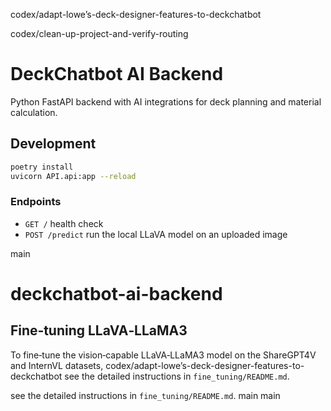  codex/adapt-lowe’s-deck-designer-features-to-deckchatbot

 codex/clean-up-project-and-verify-routing
# DeckChatbot AI Backend

Python FastAPI backend with AI integrations for deck planning and material calculation.

## Development

```bash
poetry install
uvicorn API.api:app --reload
```

### Endpoints

- `GET /` health check
- `POST /predict` run the local LLaVA model on an uploaded image


 main
# deckchatbot-ai-backend

## Fine‑tuning LLaVA‑LLaMA3

To fine‑tune the vision‑capable LLaVA‑LLaMA3 model on the ShareGPT4V and InternVL datasets,
 codex/adapt-lowe’s-deck-designer-features-to-deckchatbot
see the detailed instructions in `fine_tuning/README.md`.

see the detailed instructions in `fine_tuning/README.md`.
 main
 main
